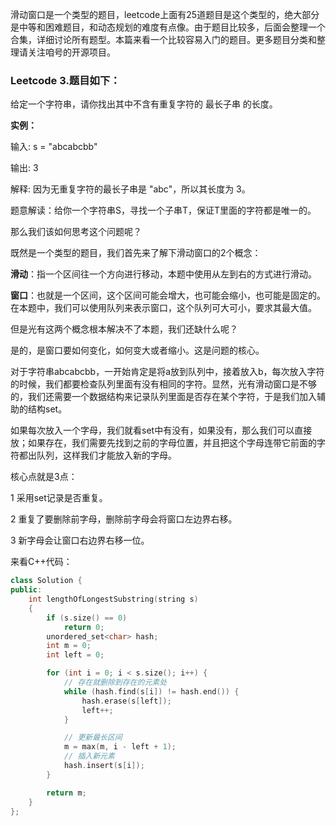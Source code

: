 滑动窗口是一个类型的题目，leetcode上面有25道题目是这个类型的，绝大部分是中等和困难题目，和动态规划的难度有点像。由于题目比较多，后面会整理一个合集，详细讨论所有题型。本篇来看一个比较容易入门的题目。更多题目分类和整理请关注咱号的开源项目。

  
### Leetcode 3.题目如下：

给定一个字符串，请你找出其中不含有重复字符的 最长子串 的长度。

**实例：**

输入: s = "abcabcbb"

输出: 3

解释: 因为无重复字符的最长子串是 "abc"，所以其长度为 3。

  
题意解读：给你一个字符串S，寻找一个子串T，保证T里面的字符都是唯一的。

  
那么我们该如何思考这个问题呢？

  
既然是一个类型的题目，我们首先来了解下滑动窗口的2个概念：

**滑动**：指一个区间往一个方向进行移动，本题中使用从左到右的方式进行滑动。

**窗口**：也就是一个区间，这个区间可能会增大，也可能会缩小，也可能是固定的。在本题中，我们可以使用队列来表示窗口，这个队列可大可小，要求其最大值。

  
但是光有这两个概念根本解决不了本题，我们还缺什么呢？

是的，是窗口要如何变化，如何变大或者缩小。这是问题的核心。

  
对于字符串abcabcbb，一开始肯定是将a放到队列中，接着放入b，每次放入字符的时候，我们都要检查队列里面有没有相同的字符。显然，光有滑动窗口是不够的，我们还需要一个数据结构来记录队列里面是否存在某个字符，于是我们加入辅助的结构set。

  
如果每次放入一个字母，我们就看set中有没有，如果没有，那么我们可以直接放；如果存在，我们需要先找到之前的字母位置，并且把这个字母连带它前面的字符都出队列，这样我们才能放入新的字母。

  
核心点就是3点：

1 采用set记录是否重复。

2 重复了要删除前字母，删除前字母会将窗口左边界右移。

3 新字母会让窗口右边界右移一位。

  
来看C++代码：

``` c++
class Solution {
public:
    int lengthOfLongestSubstring(string s)
    {
        if (s.size() == 0)
            return 0;
        unordered_set<char> hash;
        int m = 0;
        int left = 0;

        for (int i = 0; i < s.size(); i++) {
            // 存在就删除到存在的元素处
            while (hash.find(s[i]) != hash.end()) {
                hash.erase(s[left]);
                left++;
            }

            // 更新最长区间
            m = max(m, i - left + 1);
            // 插入新元素
            hash.insert(s[i]);
        }

        return m;
    }
};
```

  
  
  
